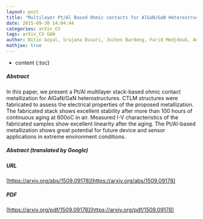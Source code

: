 ```yaml
---
layout: post
title: "Multilayer Pt/Al Based Ohmic contacts for AlGaN/GaN Heterostructures Stable up to 600oC Ambient Air"
date: 2015-09-30 14:04:44
categories: arXiv_CV
tags: arXiv_CV GAN
author: Nitin Goyal, Srujana Dusari, Jochen Bardong, Farid Medjdoub, Andreas Kenda, Alfred Binder
mathjax: true
---
```


* content
{:toc}

##### Abstract
In this paper, we present a Pt/Al multilayer stack-based ohmic contact metallization for AlGaN/GaN heterostructures. CTLM structures were fabricated to assess the electrical properties of the proposed metallization. The fabricated stack shows excellent stability after more than 100 hours of continuous aging at 600oC in air. Measured I-V characteristics of the fabricated samples show excellent linearity after the aging. The Pt/Al-based metallization shows great potential for future device and sensor applications in extreme environment conditions.

##### Abstract (translated by Google)


##### URL
[https://arxiv.org/abs/1509.09178](https://arxiv.org/abs/1509.09178)

##### PDF
[https://arxiv.org/pdf/1509.09178](https://arxiv.org/pdf/1509.09178)


